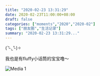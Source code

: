 ```yaml
---
title: "2020-02-23 13:31:29"
date: 2020-02-23T11:00:00+08:00
draft: false
categories: ["moments","2020","2020-02"]
tags: ["朋友圈","生活记录"]
summary: "2020-02-23 13:31:29..."
---
```


( ⁼̴̀ .̫ ⁼̴́ )✧

我也是有fluffy小话筒的宝宝噜～

![Media 1](/Moments/photos/2020-02-23/202002231331290.jpg)

